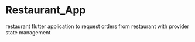 # Restaurant_App
restaurant flutter application to request orders from restaurant with provider state management   

